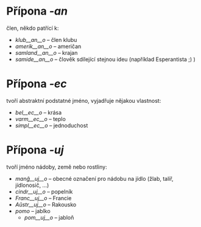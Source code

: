 # Přípona *-an*

člen, někdo patřící k:

- *klub__an__o*    – člen klubu
- *amerik__an__o*  – američan
- *samland__an__o* – krajan
- *samide__an__o*  – člověk sdílející stejnou ideu (například Esperantista ;) )
 

# Přípona *-ec*

tvoří abstraktní podstatné jméno, vyjadřuje nějakou vlastnost:

- *bel__ec__o*   – krása
- *varm__ec__o*  – teplo
- *simpl__ec__o* – jednoduchost
 

# Přípona *-uj*

tvoří jméno nádoby, země nebo rostliny:

- *manĝ__uj__o*  – obecné označení pro nádobu na jídlo (žlab, talíř, jídlonosič, ...)
- *cindr__uj__o* – popelník
- *Franc__uj__o* – Francie
- *Aŭstr__uj__o* – Rakousko
- *pomo*   – jablko
	- *pom__uj__o*   – jabloň

